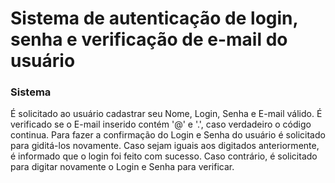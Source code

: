 # Sistema de autenticação de login, senha e verificação de e-mail do usuário

### Sistema
É solicitado ao usuário cadastrar seu Nome, Login, Senha e E-mail válido.
É verificado se o E-mail inserido contém '@' e '.', caso verdadeiro o código continua.
Para fazer a confirmação do Login e Senha do usuário é solicitado para giditá-los novamente.
Caso sejam iguais aos digitados anteriormente, é informado que o login foi feito com sucesso.
Caso contrário, é solicitado para digitar novamente o Login e Senha para verificar.
